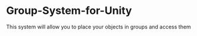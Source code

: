# Group-System-for-Unity
This system will allow you to place your objects in groups and access them
